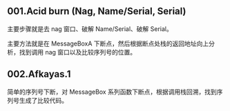 ## 001.Acid burn (Nag, Name/Serial, Serial)

主要步骤就是去 nag 窗口、破解 Name/Serial、破解 Serial。

主要方法就是在 MessageBoxA 下断点，然后根据断点处栈的返回地址向上分析，找到调用 nag 窗口以及比较序列号的位置。

## 002.Afkayas.1

简单的序列号下断，对 MessageBox 系列函数下断点，根据调用栈回溯，找到序列号生成了比较代码。